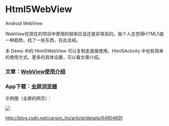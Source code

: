 # Html5WebView
Android WebView

WebView在现在的项目中使用的频率应该还是非常高的。我个人总觉得HTML5是一种趋势。找了一些东西，在此总结。

本 Demo 中的 Html5WebView 可以复制走直接使用，Html5Activity 中也有简单的使用方式。更多的具体设置，可以看文章介绍。

### 文章：[WebView使用介绍](http://www.jianshu.com/p/3fcf8ba18d7f)

### App下载：[全屏浏览器](http://fir.im/2xmq)

示例图（全屏的网页）：

![](https://github.com/Wing-Li/Html5WebView/blob/master/img/pic.png)

http://blog.csdn.net/carson_ho/article/details/64904691
